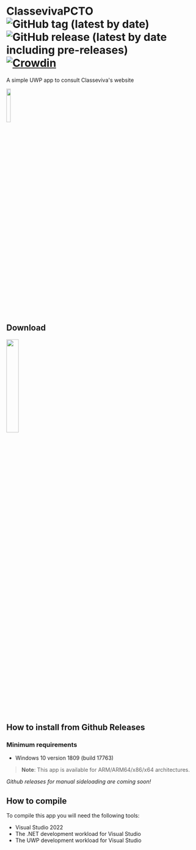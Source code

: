 # ClassevivaPCTO   ![GitHub tag (latest by date)](https://img.shields.io/github/v/tag/Gabboxl/ClassevivaPCTO) ![GitHub release (latest by date including pre-releases)](https://img.shields.io/github/v/release/Gabboxl/ClassevivaPCTO?include_prereleases) [![Crowdin](https://badges.crowdin.net/classevivapcto/localized.svg)](https://crowdin.com/project/classevivapcto)

A simple UWP app to consult Classeviva's website 

<img src="https://user-images.githubusercontent.com/26819478/233453057-00abd338-8469-40fb-9d21-37bd74b15b06.png" width=15% height=15%>

## Download

<a href="https://apps.microsoft.com/store/detail/9PNST3M88D1S?launch=true&mode=mini" > <img src="https://get.microsoft.com/images/en-US%20dark.svg" width=25% height=25%/> </a>

## How to install from Github Releases

### Minimum requirements

- Windows 10 version 1809 (build 17763)

> **Note**: This app is available for ARM/ARM64/x86/x64 architectures.

*Github releases for manual sideloading are coming soon!*


## How to compile

To compile this app you will need the following tools:
- Visual Studio 2022
- The .NET development workload for Visual Studio
- The UWP development workload for Visual Studio

